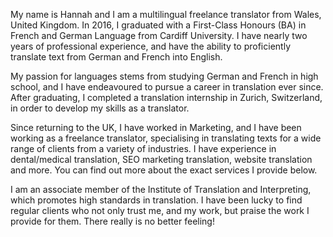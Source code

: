 My name is Hannah and I am a multilingual freelance translator from Wales, United Kingdom. In 2016, I graduated with a First-Class Honours (BA) in French and German Language from Cardiff University.  I have nearly two years of professional experience, and have the ability to proficiently translate text from German and French into English. 
  
My passion for languages stems from studying German and French in high school, and I have endeavoured to pursue a career in translation ever since. After graduating, I completed a translation internship in Zurich, Switzerland, in order to develop my skills as a translator. 
  
Since returning to the UK, I have worked in Marketing, and I have been working as a freelance translator, specialising in translating texts for a wide range of clients from a variety of industries. I have experience in dental/medical translation, SEO marketing translation, website translation and more. You can find out more about the exact services I provide below.
  
I am an associate member of the Institute of Translation and Interpreting, which promotes high standards in translation. I have been lucky to find regular clients who not only trust me, and my work, but praise the work I provide for them. There really is no better feeling!  
  